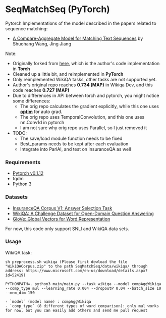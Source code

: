 # SeqMatchSeq (PyTorch)
Pytorch Implementations of the model described in the papers related to sequence matching:

- [A Compare-Aggregate Model for Matching Text Sequences](https://arxiv.org/abs/1611.01747) by Shuohang Wang, Jing Jiang

Note:
* Originally forked from [here](https://github.com/shuohangwang/SeqMatchSeq), which is the author's code implementation in **Torch**
* Cleaned up a little bit, and reimplemented in **PyTorch**
* Only reimplemented WikiQA tasks, other tasks are not supported yet.
* Author's original repo reaches **0.734 (MAP)** in Wikiqa Dev, and this code reaches **0.727 (MAP)**
* Due to differences in API between torch and pytorch, you might notice some differences:
    * The orig repo calculates the gradient explicitly, while this one uses **[optim](http://pytorch.org/docs/master/optim.html)** for auto grad.
    * The orig repo uses TemporalConvolution, and this one uses nn.Conv1d in pytorch
    * I am not sure why orig repo uses Parallel, so I just removed it
* TODO:
    * The save/load module function needs to be fixed
    * Best_params needs to be kept after each evaluation
    * Integrate into ParlAI, and test on InsuranceQA as well
    


### Requirements
- [Pytorch v0.1.12](http://pytorch.org/)
- tqdm
- Python 3

### Datasets
- [InsuranceQA Corpus V1: Answer Selection Task](https://github.com/shuzi/insuranceQA)
- [WikiQA: A Challenge Dataset for Open-Domain Question Answering](https://www.microsoft.com/en-us/research/publication/wikiqa-a-challenge-dataset-for-open-domain-question-answering/)
- [GloVe: Global Vectors for Word Representation](http://nlp.stanford.edu/data/glove.840B.300d.zip)

For now, this code only support SNLI and WikiQA data sets.

### Usage

WikiQA task:
```
sh preprocess.sh wikiqa (Please first dowload the file "WikiQACorpus.zip" to the path SeqMatchSeq/data/wikiqa/ through address: https://www.microsoft.com/en-us/download/details.aspx?id=52419)

PYTHONPATH=. python3 main/main.py --task wikiqa --model compAggWikiqa --comp_type mul --learning_rate 0.004 --dropoutP 0.04 --batch_size 10 --mem_dim 150

- `model` (model name) : compAggWikiqa 
- `comp_type` (8 different types of word comparison): only mul works for now, but you can easily add others and send me pull request
```
